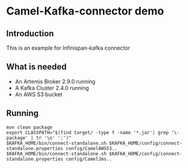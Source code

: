 # Camel-Kafka-connector demo

## Introduction

This is an example for Infinispan-kafka connector

## What is needed

- An Artemis Broker 2.9.0 running
- A Kafka Cluster 2.4.0 running 
- An AWS S3 bucket

## Running

```
mvn clean package
export CLASSPATH="$(find target/ -type f -name '*.jar'| grep '\-package' | tr '\n' ':')"
$KAFKA_HOME/bin/connect-standalone.sh $KAFKA_HOME/config/connect-standalone.properties config/CamelAWSS3..
$KAFKA_HOME/bin/connect-standalone.sh $KAFKA_HOME/config/connect-standalone.properties config/CamelJms..
```

